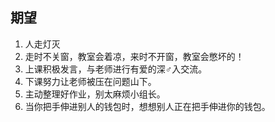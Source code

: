 ## 期望

1. 人走灯灭
1. 走时不关窗，教室会着凉，来时不开窗，教室会憋坏的！
1. 上课积极发言，与老师进行有爱的深♂入交流。
1. 下课努力让老师被压在问题山下。
1. 主动整理好作业，别太麻烦小组长。
1. 当你把手伸进别人的钱包时，想想别人正在把手伸进你的钱包。
